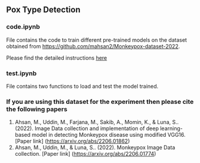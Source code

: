 ## Pox Type Detection

### code.ipynb
File contains the code to train different pre-trained models on the dataset obtained from https://github.com/mahsan2/Monkeypox-dataset-2022.

Please find the detailed instructions [here](https://pub.towardsai.net/detecting-road-damages-from-image-and-video-6e6d56241e7d)

### test.ipynb
File contains two functions to load and test the model trained.





<h3> If you are using this dataset for the experiment then please cite the following papers </h3>

1. Ahsan, M., Uddin, M., Farjana, M., Sakib, A., Momin, K., & Luna, S.. (2022). Image Data collection and implementation of deep learning-based model in detecting Monkeypox disease using modified VGG16. [Paper link] (https://arxiv.org/abs/2206.01862)
2. Ahsan, M., Uddin, M., & Luna, S.. (2022). Monkeypox Image Data collection. [Paper link] (https://arxiv.org/abs/2206.01774)

